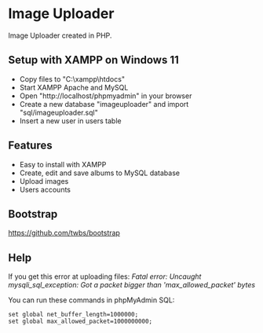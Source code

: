 # Image Uploader

Image Uploader created in PHP.

## Setup with XAMPP on Windows 11

* Copy files to "C:\xampp\htdocs"
* Start XAMPP Apache and MySQL
* Open "http://localhost/phpmyadmin" in your browser
* Create a new database "imageuploader" and import "sql/imageuploader.sql"
* Insert a new user in users table

## Features

* Easy to install with XAMPP
* Create, edit and save albums to MySQL database
* Upload images
* Users accounts

## Bootstrap

https://github.com/twbs/bootstrap

## Help

If you get this error at uploading files: <em>Fatal error: Uncaught mysqli_sql_exception: Got a packet bigger than 'max_allowed_packet' bytes</em>

You can run these commands in phpMyAdmin SQL:
```
set global net_buffer_length=1000000;
set global max_allowed_packet=1000000000;
```